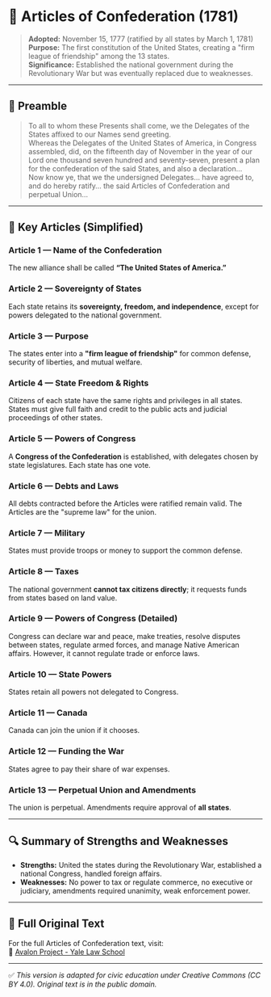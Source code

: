 # 📝 Articles of Confederation (1781)

> **Adopted:** November 15, 1777 (ratified by all states by March 1, 1781)  
> **Purpose:** The first constitution of the United States, creating a "firm league of friendship" among the 13 states.  
> **Significance:** Established the national government during the Revolutionary War but was eventually replaced due to weaknesses.

---

## 📜 Preamble

> To all to whom these Presents shall come, we the Delegates of the States affixed to our Names send greeting.  
> Whereas the Delegates of the United States of America, in Congress assembled, did, on the fifteenth day of November in the year of our Lord one thousand seven hundred and seventy-seven, present a plan for the confederation of the said States, and also a declaration…  
> Now know ye, that we the undersigned Delegates… have agreed to, and do hereby ratify… the said Articles of Confederation and perpetual Union…

---

## 📘 Key Articles (Simplified)

### Article 1 — Name of the Confederation  
The new alliance shall be called **“The United States of America.”**

### Article 2 — Sovereignty of States  
Each state retains its **sovereignty, freedom, and independence**, except for powers delegated to the national government.

### Article 3 — Purpose  
The states enter into a **"firm league of friendship"** for common defense, security of liberties, and mutual welfare.

### Article 4 — State Freedom & Rights  
Citizens of each state have the same rights and privileges in all states. States must give full faith and credit to the public acts and judicial proceedings of other states.

### Article 5 — Powers of Congress  
A **Congress of the Confederation** is established, with delegates chosen by state legislatures. Each state has one vote.

### Article 6 — Debts and Laws  
All debts contracted before the Articles were ratified remain valid. The Articles are the "supreme law" for the union.

### Article 7 — Military  
States must provide troops or money to support the common defense.

### Article 8 — Taxes  
The national government **cannot tax citizens directly**; it requests funds from states based on land value.

### Article 9 — Powers of Congress (Detailed)  
Congress can declare war and peace, make treaties, resolve disputes between states, regulate armed forces, and manage Native American affairs. However, it cannot regulate trade or enforce laws.

### Article 10 — State Powers  
States retain all powers not delegated to Congress.

### Article 11 — Canada  
Canada can join the union if it chooses.

### Article 12 — Funding the War  
States agree to pay their share of war expenses.

### Article 13 — Perpetual Union and Amendments  
The union is perpetual. Amendments require approval of **all states**.

---

## 🔍 Summary of Strengths and Weaknesses

- **Strengths:** United the states during the Revolutionary War, established a national Congress, handled foreign affairs.
- **Weaknesses:** No power to tax or regulate commerce, no executive or judiciary, amendments required unanimity, weak enforcement power.

---

## 📎 Full Original Text

For the full Articles of Confederation text, visit:  
🔗 [Avalon Project - Yale Law School](https://avalon.law.yale.edu/18th_century/artconf.asp)

---

✅ *This version is adapted for civic education under Creative Commons (CC BY 4.0). Original text is in the public domain.*
